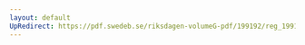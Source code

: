 ```yaml
---
layout: default
UpRedirect: https://pdf.swedeb.se/riksdagen-volumeG-pdf/199192/reg_199192/reg_199192_0854.pdf
---
```

